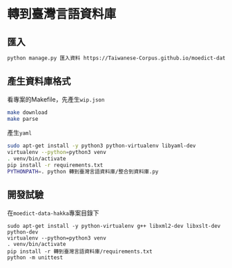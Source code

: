 # 轉到臺灣言語資料庫

## 匯入
```bash
python manage.py 匯入資料 https://Taiwanese-Corpus.github.io/moedict-data-hakka/臺灣客家語常用詞辭典網路版語料.yaml
```

## 產生資料庫格式
看專案的Makefile，先產生`wip.json`
```bash
make download
make parse
```
產生`yaml`
```bash
sudo apt-get install -y python3 python-virtualenv libyaml-dev
virtualenv --python=python3 venv
. venv/bin/activate
pip install -r requirements.txt
PYTHONPATH=. python 轉到臺灣言語資料庫/整合到資料庫.py
```

## 開發試驗
在`moedict-data-hakka`專案目錄下
```
sudo apt-get install -y python-virtualenv g++ libxml2-dev libxslt-dev python-dev
virtualenv --python=python3 venv
. venv/bin/activate
pip install -r 轉到臺灣言語資料庫/requirements.txt
python -m unittest 
```
